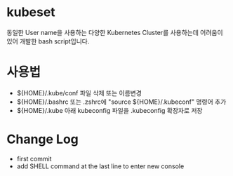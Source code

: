 kubeset
===

동일한 User name을 사용하는 다양한 Kubernetes Cluster를 사용하는데 어려움이 있어 개발한 bash script입니다.

# 사용법
* ${HOME}/.kube/conf 파일 삭제 또는 이름변경
* ${HOME}/.bashrc 또는 .zshrc에 "source ${HOME}/.kubeconf" 명령어 추가
* ${HOME}/.kube 아래 kubeconfig 파일을 .kubeconfig 확장자로 저장


# Change Log
* first commit
* add SHELL command at the last line to enter new console
